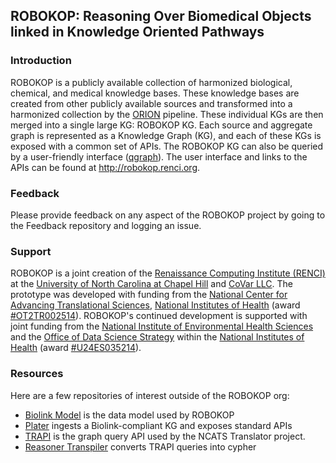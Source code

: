 ## ROBOKOP: Reasoning Over Biomedical Objects linked in Knowledge Oriented Pathways

### Introduction

ROBOKOP is a publicly available collection of harmonized biological, chemical, and medical knowledge bases.   These knowledge bases are created from other publicly available sources and transformed into a harmonized collection by the [ORION](http://github.com/ROBOKOPU24/ORION) pipeline.  These individual KGs are then merged into a single large KG: ROBOKOP KG.   Each source and aggregate graph is represented as a Knowledge Graph (KG), and each of these KGs is exposed with a common set of APIs.  The ROBOKOP KG can also be queried by a user-friendly interface ([qgraph](http://github.com/ROBOKOPU24/qgraph)).  The user interface and links to the APIs can be found at http://robokop.renci.org.

### Feedback

Please provide feedback on any aspect of the ROBOKOP project by going to the Feedback repository and logging an issue.

### Support

ROBOKOP is a joint creation of the [Renaissance Computing Institute (RENCI)](https://renci.org/) at the [University of North Carolina at Chapel Hill](https://www.unc.edu/) and [CoVar LLC](https://covar.com/). The prototype was developed with funding from the [National Center for Advancing Translational Sciences](https://ncats.nih.gov/), [National Institutes of Health](https://www.nih.gov/) (award [#OT2TR002514](https://taggs.hhs.gov/Detail/AwardDetail?arg_AwardNum=OT2TR002514&arg_ProgOfficeCode=264)). ROBOKOP's continued development is supported with joint funding from the [National Institute of Environmental Health Sciences](https://www.niehs.nih.gov/) and the [Office of Data Science Strategy](https://datascience.nih.gov/about/odss) within the [National Institutes of Health](https://www.nih.gov/) (award [#U24ES035214](https://tools.niehs.nih.gov/portfolio/index.cfm?do=portfolio.grantDetail&grant_number=U24ES035214)).

### Resources

Here are a few repositories of interest outside of the ROBOKOP org:
* [Biolink Model](https://github.com/biolink/biolink-model) is the data model used by ROBOKOP
* [Plater](https://github.com/TranslatorSRI/Plater) ingests a Biolink-compliant KG and exposes standard APIs
* [TRAPI](https://github.com/NCATSTranslator/ReasonerAPI) is the graph query API used by the NCATS Translator project.
* [Reasoner Transpiler](https://github.com/ranking-agent/reasoner-transpiler) converts TRAPI queries into cypher

